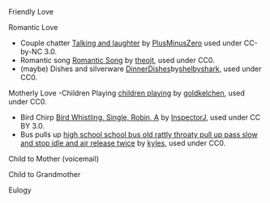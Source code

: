 Friendly Love






Romantic Love
- Couple chatter
  [Talking and laughter](https://freesound.org/people/PlusMinusZero/sounds/106819/) by [PlusMinusZero](https://freesound.org/people/PlusMinusZero/) used under CC-by-NC 3.0.
- Romantic song
  [Romantic Song](https://freesound.org/people/theojt/sounds/510954/) by [theojt](https://freesound.org/people/theojt/), used under CC0.
- (maybe) Dishes and silverware
  [DinnerDishes](https://freesound.org/people/shelbyshark/sounds/466608/)by[shelbyshark](https://freesound.org/people/shelbyshark/), used under CC0.

Motherly Love
-Children Playing
  [children playing](https://freesound.org/people/goldkelchen/sounds/371377/) by [goldkelchen](https://freesound.org/people/goldkelchen/), used under CC0.
- Bird Chirp
  [Bird Whistling, Single, Robin, A](https://freesound.org/people/InspectorJ/sounds/416529/) by [InspectorJ](https://freesound.org/people/InspectorJ/), used under CC BY 3.0.
- Bus pulls up
  [high school school bus old rattly throaty pull up pass slow and stop idle and air release twice](https://freesound.org/people/kyles/sounds/450807/) by [kyles](https://freesound.org/people/kyles/), used under CC0.




Child to Mother (voicemail)






Child to Grandmother






Eulogy

